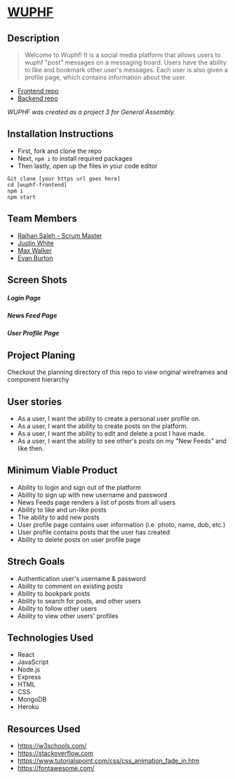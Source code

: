 # [WUPHF](https://wuphf-2.herokuapp.com)

## Description

> Welcome to Wuphf! It is a social media platform that allows users to wuphf "post" messages on a messaging board. Users have the ability to like and bookmark other user's messages. Each user is also given a profile page, which contains information about the user.

- [Frontend repo](https://github.com/GAP3/wuphf-frontend)
- [Backend repo](https://github.com/GAP3/wuphf-backend)

_WUPHF was created as a project 3 for General Assembly._

## Installation Instructions
* First, fork and clone the repo
* Next, `npm i` to install required packages 
* Then lastly, open up the files in your code editor

```
Git clone [your https url goes here]
cd [wuphf-frontend]
npm i
npm start
```

## Team Members
- [Raihan Saleh - Scrum Master](https://github.com/RaihanSaleh)
- [Justin White](https://github.com/JustinWhite814)
- [Max Walker](https://github.com/Max-V-Walker)
- [Evan Burton](https://github.com/evanburton77)

## Screen Shots
##### Login Page

##### News Feed Page

##### User Profile Page

## Project Planing
Checkout the planning directory of this repo to view original wireframes and component hierarchy

## User stories
- As a user, I want the ability to create a personal user profile on.
- As a user, I want the ability to create posts on the platform.
- As a user, I want the ability to edit and delete a post I have made.
- As a user, I want the ability to see other's posts on my "New Feeds" and like then.

## Minimum Viable Product
- Ability to login and sign out of the platform
- Ability to sign up with new username and password
- News Feeds page renders a list of posts from all users
- Ability to like and un-like posts
- The ability to add new posts
- User profile page contains user information (i.e. photo, name, dob, etc.)
- User profile contains posts that the user has created
- Ability to delete posts on user profile page

## Strech Goals
- Authentication user's username & password
- Ability to comment on existing posts
- Ability to bookpark posts
- Ability to search for posts, and other users
- Ability to follow other users
- Ability to view other users' profiles

## Technologies Used
* React
* JavaScript
* Node.js
* Express
* HTML
* CSS
* MongoDB
* Heroku

## Resources Used
* https://w3schools.com/
* https://stackoverflow.com
* https://www.tutorialspoint.com/css/css_animation_fade_in.htm
* https://fontawesome.com/